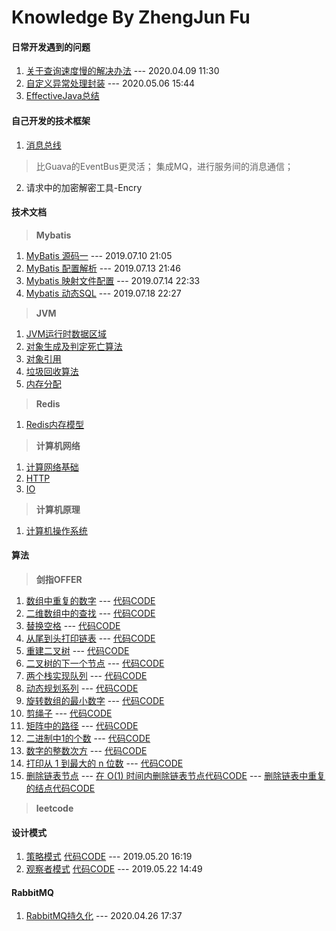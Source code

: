 Knowledge By ZhengJun Fu 
======


#### 日常开发遇到的问题
1. [关于查询速度慢的解决办法](https://github.com/LuoJhno/knowledge/blob/master/doc/mysql/%E6%9F%A5%E8%AF%A2%E7%BC%93%E6%85%A2%E8%A7%A3%E5%86%B3%E5%8A%9E%E6%B3%95.md) --- 2020.04.09 11:30
2. [自定义异常处理封装](https://github.com/LuoJhno/knowledge/tree/master/code/src/java_exception_wrapper) --- 2020.05.06 15:44
3. [EffectiveJava总结](https://github.com/LuoJhno/knowledge/blob/master/doc/effectiveJava/EffectiveJava%E6%80%BB%E7%BB%93.md)
   

#### 自己开发的技术框架
1. [消息总线](https://github.com/LuoJhno/messageBus)   
  > 比Guava的EventBus更灵活；
    集成MQ，进行服务间的消息通信；
2. 请求中的加密解密工具-Encry


#### 技术文档
> **Mybatis**
1. [MyBatis 源码一](https://github.com/LuoJhno/knowledge/blob/master/doc/mybatis/Mybatis%20%E6%BA%90%E7%A0%81%E4%B8%80%E7%AE%80%E4%BB%8B.md)  --- 2019.07.10 21:05
2. [MyBatis 配置解析](https://github.com/LuoJhno/knowledge/blob/master/doc/mybatis/Mybatis%20%E6%BA%90%E7%A0%81%E4%BA%8C%E4%B9%8B%E9%85%8D%E7%BD%AE%E8%A7%A3%E6%9E%90.md)  --- 2019.07.13 21:46
3. [Mybatis 映射文件配置](https://github.com/LuoJhno/knowledge/blob/master/doc/mybatis/Mybatis%20%E6%98%A0%E5%B0%84%E6%96%87%E4%BB%B6%E9%85%8D%E7%BD%AE.md)  --- 2019.07.14 22:33
4. [Mybatis 动态SQL](https://github.com/LuoJhno/knowledge/blob/master/doc/mybatis/Mybatis%20%E5%8A%A8%E6%80%81SQL.md)   --- 2019.07.18 22:27
> **JVM**  
1. [JVM运行时数据区域](https://github.com/LuoJhno/knowledge/blob/master/doc/jvm/JVM%E8%BF%90%E8%A1%8C%E6%97%B6%E6%95%B0%E6%8D%AE%E5%8C%BA%E5%9F%9F.md)
1. [对象生成及判定死亡算法](https://github.com/LuoJhno/knowledge/blob/master/doc/jvm/JVM%E5%AF%B9%E8%B1%A1%E7%94%9F%E6%88%90%E5%8F%8A%E5%88%A4%E5%AE%9A%E6%AD%BB%E4%BA%A1%E7%AE%97%E6%B3%95.md)
1. [对象引用](https://github.com/LuoJhno/knowledge/blob/master/doc/jvm/JVM%E5%AF%B9%E8%B1%A1%E5%BC%95%E7%94%A8.md)
1. [垃圾回收算法](https://github.com/LuoJhno/knowledge/blob/master/doc/jvm/JVM%E5%9E%83%E5%9C%BE%E5%9B%9E%E6%94%B6%E7%AE%97%E6%B3%95.md)
1. [内存分配](https://github.com/LuoJhno/knowledge/blob/master/doc/jvm/JVM%E5%86%85%E5%AD%98%E5%88%86%E9%85%8D.md)

> **Redis**
1. [Redis内存模型](https://github.com/LuoJhno/knowledge/blob/master/doc/redis/Redis%E5%86%85%E5%AD%98%E6%A8%A1%E5%9E%8B.md)
  
> **计算机网络**
1. [计算网络基础](https://github.com/LuoJhno/knowledge/blob/master/doc/computerNetwork/%E8%AE%A1%E7%AE%97%E6%9C%BA%E7%BD%91%E7%BB%9C%E5%9F%BA%E7%A1%80.md)
2. [HTTP](https://github.com/LuoJhno/knowledge/blob/master/doc/computerNetwork/HTTP.md)
3. [IO](https://github.com/LuoJhno/knowledge/blob/master/doc/computerNetwork/IO.md)
> **计算机原理**
1. [计算机操作系统](https://github.com/LuoJhno/knowledge/blob/master/doc/operatingSystem/%E8%AE%A1%E7%AE%97%E6%9C%BA%E6%93%8D%E4%BD%9C%E7%B3%BB%E7%BB%9F.md)


#### 算法
> **剑指OFFER**
  1. [数组中重复的数字](https://github.com/LuoJhno/knowledge/blob/master/doc/algorithm/%E6%95%B0%E7%BB%84%E4%B8%AD%E9%87%8D%E5%A4%8D%E7%9A%84%E6%95%B0%E5%AD%97.md) --- [代码CODE](https://github.com/LuoJhno/knowledge/blob/master/code/src/algorithm/offer/Algorithm3.java)
  2. [二维数组中的查找](https://github.com/LuoJhno/knowledge/blob/master/doc/algorithm/%E4%BA%8C%E7%BB%B4%E6%95%B0%E7%BB%84%E4%B8%AD%E7%9A%84%E6%9F%A5%E6%89%BE.md) --- [代码CODE](https://github.com/LuoJhno/knowledge/blob/master/code/src/algorithm/offer/Algorithm4.java)
  3. [替换空格](https://github.com/LuoJhno/knowledge/blob/master/doc/algorithm/%E6%9B%BF%E6%8D%A2%E7%A9%BA%E6%A0%BC.md) --- [代码CODE](https://github.com/LuoJhno/knowledge/blob/master/code/src/algorithm/offer/Algorithm5.java)
  4. [从尾到头打印链表](https://github.com/LuoJhno/knowledge/blob/master/doc/algorithm/%E4%BB%8E%E5%B0%BE%E5%88%B0%E5%A4%B4%E6%89%93%E5%8D%B0%E9%93%BE%E8%A1%A8.md) --- [代码CODE](https://github.com/LuoJhno/knowledge/blob/master/code/src/algorithm/offer/Algorithm6.java)
  5. [重建二叉树](https://github.com/LuoJhno/knowledge/blob/master/doc/algorithm/%E9%87%8D%E5%BB%BA%E4%BA%8C%E5%8F%89%E6%A0%91.md) --- [代码CODE](https://github.com/LuoJhno/knowledge/blob/master/code/src/algorithm/offer/Algorithm7.java)
  6. [二叉树的下一个节点](https://github.com/LuoJhno/knowledge/blob/master/doc/algorithm/%E4%BA%8C%E5%8F%89%E6%A0%91%E7%9A%84%E4%B8%8B%E4%B8%80%E4%B8%AA%E8%8A%82%E7%82%B9.md) --- [代码CODE](https://github.com/LuoJhno/knowledge/blob/master/code/src/algorithm/offer/Algorithm8.java)
  7. [两个栈实现队列](https://github.com/LuoJhno/knowledge/blob/master/doc/algorithm/%E4%B8%A4%E4%B8%AA%E6%A0%88%E5%AE%9E%E7%8E%B0%E9%98%9F%E5%88%97.md) --- [代码CODE](https://github.com/LuoJhno/knowledge/blob/master/code/src/algorithm/offer/Algorithm9.java)
  8. [动态规划系列](https://github.com/LuoJhno/knowledge/blob/master/doc/algorithm/%E5%8A%A8%E6%80%81%E8%A7%84%E5%88%92%E7%B3%BB%E5%88%97.md) --- [代码CODE](https://github.com/LuoJhno/knowledge/blob/master/code/src/algorithm/offer/Algorithm10_1.java)
  9. [旋转数组的最小数字](https://github.com/LuoJhno/knowledge/blob/master/doc/algorithm/%E6%97%8B%E8%BD%AC%E6%95%B0%E7%BB%84%E7%9A%84%E6%9C%80%E5%B0%8F%E6%95%B0%E5%AD%97.md) --- [代码CODE](https://github.com/LuoJhno/knowledge/blob/master/code/src/algorithm/offer/Algorithm11.java)
  10. [剪绳子](https://github.com/LuoJhno/knowledge/blob/master/doc/algorithm/%E5%89%AA%E7%BB%B3%E5%AD%90.md) --- [代码CODE](https://github.com/LuoJhno/knowledge/blob/master/code/src/algorithm/offer/Algorithm14.java)
  11. [矩阵中的路径](https://github.com/LuoJhno/knowledge/blob/master/doc/algorithm/%E7%9F%A9%E9%98%B5%E4%B8%AD%E7%9A%84%E8%B7%AF%E5%BE%84.md) --- [代码CODE](https://github.com/LuoJhno/knowledge/blob/master/code/src/algorithm/offer/Algorithm12.java)
  12. [二进制中1的个数](https://github.com/LuoJhno/knowledge/blob/master/doc/algorithm/%E4%BA%8C%E8%BF%9B%E5%88%B6%E4%B8%AD1%E7%9A%84%E4%B8%AA%E6%95%B0.md) --- [代码CODE](https://github.com/LuoJhno/knowledge/blob/master/code/src/algorithm/offer/Algorithm15.java)
  13. [数字的整数次方](https://github.com/LuoJhno/knowledge/blob/master/doc/algorithm/%E6%95%B0%E5%AD%97%E7%9A%84%E6%95%B4%E6%95%B0%E6%AC%A1%E6%96%B9.md) --- [代码CODE](https://github.com/LuoJhno/knowledge/blob/master/code/src/algorithm/offer/Algorithm16.java)
  14. [打印从 1 到最大的 n 位数](https://github.com/LuoJhno/knowledge/blob/master/doc/algorithm/%E6%89%93%E5%8D%B0%E4%BB%8E%201%20%E5%88%B0%E6%9C%80%E5%A4%A7%E7%9A%84%20n%20%E4%BD%8D%E6%95%B0.md) --- [代码CODE](https://github.com/LuoJhno/knowledge/blob/master/code/src/algorithm/offer/Algorithm17.java)
  15. [删除链表节点](https://github.com/LuoJhno/knowledge/blob/master/doc/algorithm/%E5%9C%A8%20O(1)%20%E6%97%B6%E9%97%B4%E5%86%85%E5%88%A0%E9%99%A4%E9%93%BE%E8%A1%A8%E8%8A%82%E7%82%B9.md) --- [在 O(1) 时间内删除链表节点代码CODE](https://github.com/LuoJhno/knowledge/blob/master/code/src/algorithm/offer/Algorithm18.java) --- [删除链表中重复的结点代码CODE](https://github.com/LuoJhno/knowledge/blob/master/code/src/algorithm/offer/Algorithm18_2.java)
> **leetcode**

#### 设计模式
1. [策略模式](https://github.com/LuoJhno/knowledge/blob/master/doc/designPatterns/%E7%AD%96%E7%95%A5%E6%A8%A1%E5%BC%8F.md)   [代码CODE](https://github.com/LuoJhno/knowledge/tree/master/code/src/designPatterns/strategy) --- 2019.05.20 16:19
2. [观察者模式](https://github.com/LuoJhno/knowledge/blob/master/doc/designPatterns/%E8%A7%82%E5%AF%9F%E8%80%85%E6%A8%A1%E5%BC%8F.md)   [代码CODE](https://github.com/LuoJhno/knowledge/tree/master/code/src/designPatterns/observer)  --- 2019.05.22 14:49


#### RabbitMQ
1. [RabbitMQ持久化](https://github.com/LuoJhno/knowledge/blob/master/doc/rabbitMQ/RabbitMQ%E6%8C%81%E4%B9%85%E5%8C%96.md) --- 2020.04.26 17:37